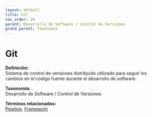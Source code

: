 ```yaml
---
layout: default
title: Git
nav_order: 28
parent: Desarrollo de Software / Control de Versiones
grand_parent: Taxonomía
---
```


# Git

**Definición:**  
Sistema de control de versiones distribuido utilizado para seguir los cambios en el código fuente durante el desarrollo de software.

**Taxonomía:**  
Desarrollo de Software / Control de Versiones

**Términos relacionados:**  
[Pipeline](https://maleniski.github.io/diccionario-angl-tec-mx/docs/taxonomia/pipeline/pipeline.html), [Framework](https://maleniski.github.io/diccionario-angl-tec-mx/docs/taxonomia/framework/framework.html)
